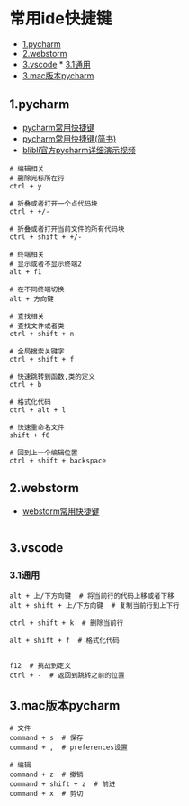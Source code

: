 # 常用ide快捷键


<!-- vim-markdown-toc Marked -->

* [1.pycharm](#1.pycharm)
* [2.webstorm](#2.webstorm)
* [3.vscode](#3.vscode)
        * [3.1通用](#3.1通用)
* [3.mac版本pycharm](#3.mac版本pycharm)

<!-- vim-markdown-toc -->

## 1.pycharm

- [pycharm常用快捷键](https://blog.csdn.net/cuomer/article/details/81534140)
- [pycharm常用快捷键(简书)](https://www.jianshu.com/p/5880a25ac597)
- [blibli官方pycharm详细演示视频](https://www.bilibili.com/video/av29271643/?p=6)

```shell
# 编辑相关
# 删除光标所在行
ctrl + y

# 折叠或者打开一个点代码块
ctrl + +/-

# 折叠或者打开当前文件的所有代码块
ctrl + shift + +/-

# 终端相关
# 显示或者不显示终端2
alt + f1

# 在不同终端切换
alt + 方向键  

# 查找相关
# 查找文件或者类
ctrl + shift + n

# 全局搜索关键字
ctrl + shift + f

# 快速跳转到函数,类的定义
ctrl + b

# 格式化代码
ctrl + alt + l

# 快速重命名文件
shift + f6

# 回到上一个编辑位置
ctrl + shift + backspace
```

## 2.webstorm

- [webstorm常用快捷键](https://blog.csdn.net/qq_44333271/article/details/87439511)

```shell
```

## 3.vscode

### 3.1通用

```shell
alt + 上/下方向键  # 将当前行的代码上移或者下移
alt + shift + 上/下方向键  # 复制当前行到上下行

ctrl + shift + k  # 删除当前行

alt + shift + f  # 格式化代码


f12  # 挑战到定义
ctrl + -  # 返回到跳转之前的位置
```

## 3.mac版本pycharm

```shell
# 文件
command + s  # 保存
command + ,  # preferences设置

# 编辑
command + z  # 撤销
command + shift + z  # 前进
command + x  # 剪切
```

